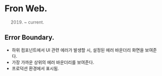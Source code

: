 # Fron Web.

> 2019.   ~ current.

## Error Boundary.

-   하위 컴포넌트에서 UI 관련 에러가 발생할 시, 설정된 에러 바운더리 화면을 보여준다.
-   가장 가까운 상위의 에러 바운더리를 보여준다.
-   프로덕션 환경에서 표시됨.
